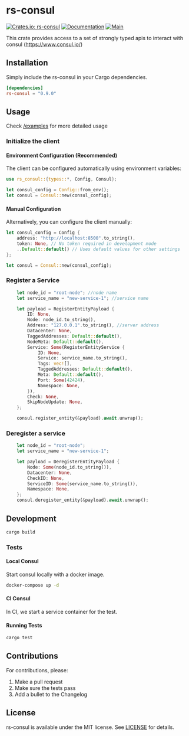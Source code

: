 # rs-consul

[![Crates.io: rs-consul](https://img.shields.io/crates/v/rs-consul.svg)](https://crates.io/crates/rs-consul)
[![Documentation](https://docs.rs/rs-consul/badge.svg)](https://docs.rs/rs-consul)
[![Main](https://github.com/Roblox/rs-consul/actions/workflows/main.yml/badge.svg)](https://github.com/Roblox/rs-consul/actions/workflows/main.yml)

This crate provides access to a set of strongly typed apis to interact with
consul (<https://www.consul.io/>)

## Installation

Simply include the rs-consul in your Cargo dependencies.

```toml
[dependencies]
rs-consul = "0.9.0"
```
## Usage
Check [/examples](/examples) for more detailed usage
### Initialize the client
#### Environment Configuration (Recommended)
The client can be configured automatically using environment variables:
```rust
use rs_consul::{types::*, Config, Consul};

let consul_config = Config::from_env();
let consul = Consul::new(consul_config);
```
#### Manual Configuration
Alternatively, you can configure the client manually:
```rust
let consul_config = Config {
    address: "http://localhost:8500".to_string(), 
    token: None, // No token required in development mode
    ..Default::default() // Uses default values for other settings
};

let consul = Consul::new(consul_config);
```
### Register a Service
```rust
    let node_id = "root-node"; //node name
    let service_name = "new-service-1"; //service name

    let payload = RegisterEntityPayload {
        ID: None,
        Node: node_id.to_string(),
        Address: "127.0.0.1".to_string(), //server address
        Datacenter: None,
        TaggedAddresses: Default::default(),
        NodeMeta: Default::default(),
        Service: Some(RegisterEntityService {
            ID: None,
            Service: service_name.to_string(),
            Tags: vec![],
            TaggedAddresses: Default::default(),
            Meta: Default::default(),
            Port: Some(42424), 
            Namespace: None,
        }),
        Check: None,
        SkipNodeUpdate: None,
    };

    consul.register_entity(&payload).await.unwrap();
```
### Deregister a service
```rust
    let node_id = "root-node";
    let service_name = "new-service-1";

    let payload = DeregisterEntityPayload {
        Node: Some(node_id.to_string()),
        Datacenter: None,
        CheckID: None,
        ServiceID: Some(service_name.to_string()),
        Namespace: None,
    };
    consul.deregister_entity(&payload).await.unwrap();
```

## Development

```bash
cargo build
```

### Tests

#### Local Consul

Start consul locally with a docker image.

```bash
docker-compose up -d
```

#### CI Consul

In CI, we start a service container for the test.

#### Running Tests

```bash
cargo test
```

## Contributions

For contributions, please:

1. Make a pull request
2. Make sure the tests pass
3. Add a bullet to the Changelog

## License

rs-consul is available under the MIT license. See [LICENSE](LICENSE) for details.
